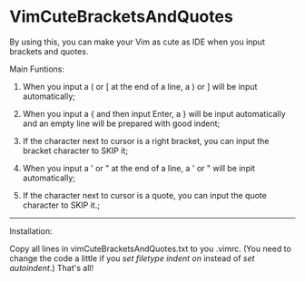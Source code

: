 # VimCuteBracketsAndQuotes

By using this, you can make your Vim as cute as IDE when you input brackets and quotes.

Main Funtions:

1. When you input a ( or [ at the end of a line, a ) or ] will be input automatically;

2. When you input a { and then input Enter, a } will be input automatically and an empty line will be prepared with good indent;

3. If the character next to cursor is a right bracket, you can input the bracket character to SKIP it;

4. When you input a ' or " at the end of a line, a ' or " will be inpit automatically;

5. If the character next to cursor is a quote, you can input the quote character to SKIP it.;

***

Installation:

Copy all lines in vimCuteBracketsAndQuotes.txt to you .vimrc. 
(You need to change the code a little if you *set filetype indent on* instead of *set autoindent*.)
That's all!

